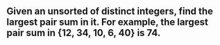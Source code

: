 ## Given an unsorted of distinct integers, find the largest pair sum in it. For example, the largest pair sum in {12, 34, 10, 6, 40} is 74.

